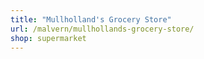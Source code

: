 ```yaml
---
title: "Mullholland's Grocery Store"
url: /malvern/mullhollands-grocery-store/
shop: supermarket
---
```

